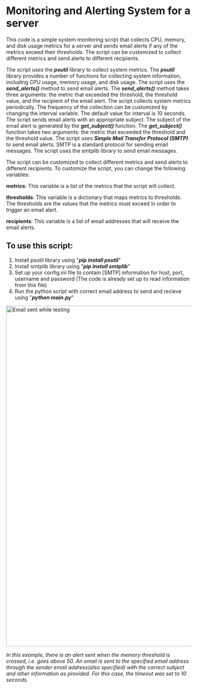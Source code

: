 # Monitoring and Alerting System for a server

This code is a simple system monitoring script that collects CPU, memory, and disk usage metrics for a server and sends email alerts if any of the metrics exceed their thresholds. The script can be customized to collect different metrics and send alerts to different recipients.

The script uses the ***psutil*** library to collect system metrics. The ***psutil*** library provides a number of functions for collecting system information, including CPU usage, memory usage, and disk usage. The script uses the ***send_alerts()*** method to send email alerts. The ***send_alerts()*** method takes three arguments: the metric that exceeded the threshold, the threshold value, and the recipient of the email alert. The script collects system metrics periodically. The frequency of the collection can be customized by changing the interval variable. The default value for interval is 10 seconds. The script sends email alerts with an appropriate subject. The subject of the email alert is generated by the ***get_subject()*** function. The ***get_subject()*** function takes two arguments: the metric that exceeded the threshold and the threshold value. The script uses ***Simple Mail Transfer Protocol (SMTP)*** to send email alerts. SMTP is a standard protocol for sending email messages. The script uses the smtplib library to send email messages.

The script can be customized to collect different metrics and send alerts to different recipients. To customize the script, you can change the following variables:

**metrics**: This variable is a list of the metrics that the script will collect.

**thresholds**: This variable is a dictionary that maps metrics to thresholds. The thresholds are the values that the metrics must exceed in order to trigger an email alert.

**recipients**: This variable is a list of email addresses that will receive the email alerts.


## To use this script:

1. Install psutil library using "***pip install psutil***"
2. Install smtplib library using "***pip install smtplib***"
3. Set up your config.ini file to contain [SMTP] information for host, port, username and password (The code is already set up to read information from this file)
3. Run the python script with correct email address to send and recieve using "***python main.py***"

<img width="929" alt="Email sent while testing" src="https://github.com/Mehak-7/SREpractice/assets/48163284/1dbd32cf-f688-480b-ae00-15e36e32162e">

*In this example, there is an alert sent when the memory threshold is crossed, i.e. goes above 50. An email is sent to the specified email address through the sender email address(also specified) with the correct subject and other information as provided. For this case, the timeout was set to 10 seconds.*

